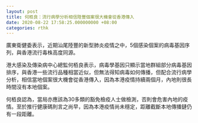 ```yaml
---
layout: post
title: 何栢良：流行病學分析相信陸豐個案很大機會從香港傳入
date: 2020-08-22 17:58:25.000000000 +08:00
categories: rthk
---
```


廣東衛健委表示，近期汕尾陸豐的新型肺炎疫情之中，5個感染個案的病毒基因序列，與香港流行毒株高度同源。

港大感染及傳染病中心總監何栢良表示，病毒學基因只顯示當地群組部分病毒基因排序，與香港一些流行品種相當近似，但無法得知病毒如何傳播，但配合流行病學分析，相信當地個案很大機會從香港傳入，因為本港疫情持續兩個月，內地則很長時間沒有本地個案。

何栢良認為，當局亦應該為30多類的豁免檢疫人士做檢測，否則會危害內地的疫情。至於推行健康碼則言之尚早，因為本港疫情尚未穩定，距離截斷本地傳播鏈仍有一段距離。
